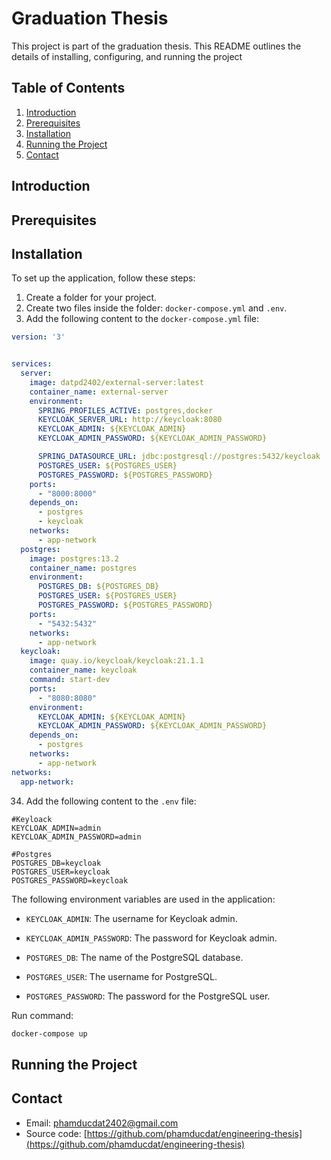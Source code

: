 # Graduation Thesis

This project is part of the graduation thesis. This README outlines the details of installing, configuring, and running the project

## Table of Contents

1. [Introduction](#introduction)
2. [Prerequisites](#prerequisites)
3. [Installation](#installation)
4. [Running the Project](#running-the-project)
5. [Contact](#contact)

## Introduction


## Prerequisites


## Installation

To set up the application, follow these steps:

1. Create a folder for your project.
2. Create two files inside the folder: `docker-compose.yml` and `.env`.
3. Add the following content to the `docker-compose.yml` file:
```yaml
version: '3'


services:
  server:
    image: datpd2402/external-server:latest
    container_name: external-server
    environment:
      SPRING_PROFILES_ACTIVE: postgres,docker
      KEYCLOAK_SERVER_URL: http://keycloak:8080
      KEYCLOAK_ADMIN: ${KEYCLOAK_ADMIN}
      KEYCLOAK_ADMIN_PASSWORD: ${KEYCLOAK_ADMIN_PASSWORD}

      SPRING_DATASOURCE_URL: jdbc:postgresql://postgres:5432/keycloak
      POSTGRES_USER: ${POSTGRES_USER}
      POSTGRES_PASSWORD: ${POSTGRES_PASSWORD}
    ports:
      - "8000:8000"
    depends_on:
      - postgres
      - keycloak
    networks:
      - app-network
  postgres:
    image: postgres:13.2
    container_name: postgres
    environment:
      POSTGRES_DB: ${POSTGRES_DB}
      POSTGRES_USER: ${POSTGRES_USER}
      POSTGRES_PASSWORD: ${POSTGRES_PASSWORD}
    ports:
      - "5432:5432"
    networks:
      - app-network
  keycloak:
    image: quay.io/keycloak/keycloak:21.1.1
    container_name: keycloak
    command: start-dev
    ports:
      - "8080:8080"
    environment:
      KEYCLOAK_ADMIN: ${KEYCLOAK_ADMIN}
      KEYCLOAK_ADMIN_PASSWORD: ${KEYCLOAK_ADMIN_PASSWORD}
    depends_on:
      - postgres
    networks:
      - app-network
networks:
  app-network:
```

34. Add the following content to the `.env` file:
```dotenv
#Keyloack
KEYCLOAK_ADMIN=admin
KEYCLOAK_ADMIN_PASSWORD=admin

#Postgres
POSTGRES_DB=keycloak
POSTGRES_USER=keycloak
POSTGRES_PASSWORD=keycloak
```


The following environment variables are used in the application:

- `KEYCLOAK_ADMIN`: The username for Keycloak admin.
- `KEYCLOAK_ADMIN_PASSWORD`: The password for Keycloak admin.

- `POSTGRES_DB`: The name of the PostgreSQL database.
- `POSTGRES_USER`: The username for PostgreSQL.
- `POSTGRES_PASSWORD`: The password for the PostgreSQL user.




Run command:
```bash
docker-compose up
```



## Running the Project



## Contact

- Email: [phamducdat2402@gmail.com](mailto:phamducdat2402@gmail.com)
- Source code: [https://github.com/phamducdat/engineering-thesis](https://github.com/phamducdat/engineering-thesis)

